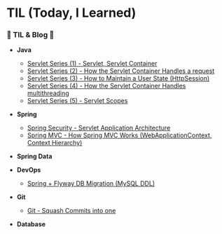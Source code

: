 #  TIL (Today, I Learned)

### 🐢 TIL & Blog 🐢



- **Java**
    - [Servlet Series (1) - Servlet, Servlet Container](https://medium.com/taekwon-v/servlet-series-1-servlet-servlet-container-38e039d7fc3c)
    - [Servlet Series (2) - How the Servlet Container Handles a request](https://medium.com/taekwon-v/how-the-servlet-container-handles-a-request-5d1f49e95a92)
    - [Servlet Series (3) - How to Maintain a User State (HttpSession)](https://medium.com/taekwon-v/servlet-series-3-how-the-servlet-container-handles-multithreading-6e96391902e0)
    - [Servlet Series (4) - How the Servlet Container Handles multithreading](https://medium.com/taekwon-v/servlet-series-4-how-to-maintain-a-user-state-httpsession-e4d95799617b)
    - [Servlet Series (5) - Servlet Scopes](https://medium.com/taekwon-v/servlet-series-5-servlet-scopes-f68f0c44ed38)
  

    
- **Spring**
    - [Spring Security - Servlet Application Architecture](https://medium.com/taekwon-v/spring-security-servlet-application-architecture-c46c7c5dbaba)
    - [Spring MVC - How Spring MVC Works (WebApplicationContext, Context Hierarchy)](https://medium.com/taekwon-v/spring-mvc-how-spring-mvc-works-webapplicationcontext-context-hierarchy-21c835719f43)
  
  
- **Spring Data**


- **DevOps**
    - [Spring + Flyway DB Migration (MySQL DDL) ](https://medium.com/taekwon-v/spring-boot-flyway-db-migration-mysql-ddl-4e649bda7f45)


- **Git**
    - [Git  - Squash Commits into one](https://medium.com/taekwon-v/git-squash-commits-into-one-f9830a49fe5b)
  

- **Database**
    
